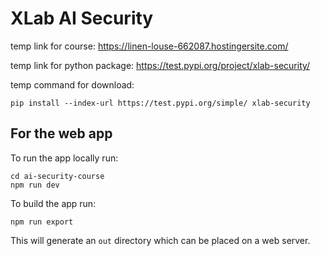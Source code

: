 # XLab AI Security

temp link for course: https://linen-louse-662087.hostingersite.com/

temp link for python package: https://test.pypi.org/project/xlab-security/

temp command for download:
```
pip install --index-url https://test.pypi.org/simple/ xlab-security
```

## For the web app

To run the app locally run:

```
cd ai-security-course
npm run dev
```


To build the app run:

```
npm run export
```

This will generate an `out` directory which can be placed on a web server.
